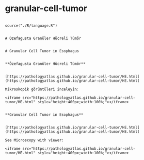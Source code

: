 # granular-cell-tumor


```{r language granular-cell-tumor, echo=FALSE, include=TRUE}

source("./R/language.R")

```




```{asis, echo = (language == "TR")}

# Özefagusta Granüler Hücreli Tümör

```




```{asis, echo = (language == "EN")}

# Granular Cell Tumor in Esophagus

```




```{asis, echo = (language == "TR")}

**Özefagusta Granüler Hücreli Tümör**


[https://pathologyatlas.github.io/granular-cell-tumor/HE.html](https://pathologyatlas.github.io/granular-cell-tumor/HE.html)

Mikroskopik görüntüleri inceleyin:

<iframe src="https://pathologyatlas.github.io/granular-cell-tumor/HE.html" style="height:400px;width:100%;"></iframe>

```




```{asis, echo = (language == "EN")}

**Granular Cell Tumor in Esophagus**


[https://pathologyatlas.github.io/granular-cell-tumor/HE.html](https://pathologyatlas.github.io/granular-cell-tumor/HE.html)

See Microscopy with viewer: 

<iframe src="https://pathologyatlas.github.io/granular-cell-tumor/HE.html" style="height:400px;width:100%;"></iframe>

```

